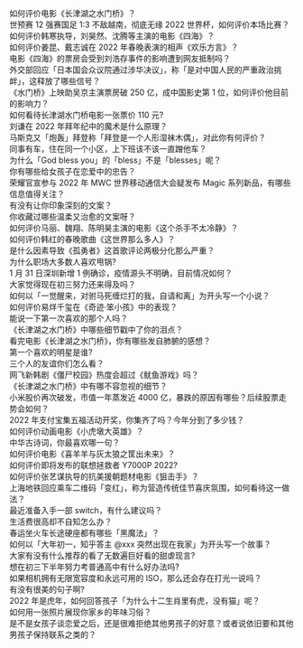 如何评价电影《长津湖之水门桥》？  
世预赛 12 强赛国足 1:3 不敌越南，彻底无缘 2022 世界杯，如何评价本场比赛？  
如何评价韩寒执导，刘昊然、沈腾等主演的电影《四海》？  
如何评价姜昆、戴志诚在 2022 年春晚表演的相声《欢乐方言》？  
电影《四海》的票房会受到刘浩存事件的影响遭到网友抵制吗？  
外交部回应「日本国会众议院通过涉华决议」，称「是对中国人民的严重政治挑衅」，这释放了哪些信号？  
《水门桥》上映助吴京主演票房破 250 亿，成中国影史第 1 位，如何评价他目前的影响力？  
如何看待长津湖水门桥电影一张票价 110 元?  
刘谦在 2022 年拜年纪中的魔术是什么原理？  
马斯克又「炮轰」拜登称「拜登是一个人形湿袜木偶」，对此你有何评价？  
同事有车，住在同一个小区，上下班该不该一直蹭他车？  
为什么「God bless you」的「bless」不是「blesses」呢？  
你有哪些给女孩子在恋爱中的忠告？  
荣耀官宣参与 2022 年 MWC 世界移动通信大会疑发布 Magic 系列新品，有哪些信息值得关注？  
有没有让你印象深刻的文案？  
你收藏过哪些温柔又治愈的文案呀？  
如何评价马丽、魏翔、陈明昊主演的电影《这个杀手不太冷静》？  
如何评价韩红的春晚歌曲《这世界那么多人》？  
是什么因素导致《孤勇者》这首歌评论两极分化那么严重？  
为什么职场大多数人喜欢甩锅?  
1 月 31 日深圳新增 1 例确诊，疫情源头不明确，目前情况如何？  
大家觉得现在初三努力还来得及吗？  
如何以「一觉醒来，对驸马死缠烂打的我，自请和离」为开头写一个小说？  
如何评价易烊千玺在《奇迹·笨小孩》中的表现？  
能说一下第一次喜欢的那个人吗？  
《长津湖之水门桥》中哪些细节戳中了你的泪点？  
看完电影《长津湖之水门桥》，你有哪些发自肺腑的感想？  
第一个喜欢的明星是谁?  
三个人的友谊你们怎么看？  
网飞新韩剧《僵尸校园》热度会超过《鱿鱼游戏》吗？  
《长津湖之水门桥》中有哪不容忽视的细节？  
小米股价再次破发，市值一年蒸发近 4000 亿，暴跌的原因有哪些？后续股票走势会如何？  
2022 年支付宝集五福活动开奖，你集齐了吗？今年分到了多少钱？  
如何评价动画电影《小虎墩大英雄》？  
中华古诗词，你最喜欢哪一句？  
如何评价电影《喜羊羊与灰太狼之筐出未来》？  
如何评价即将发布的联想拯救者 Y7000P 2022?  
如何评价张艺谋执导的抗美援朝题材电影《狙击手》？  
上海地铁回应乘车二维码「变红」，称为营造传统佳节喜庆氛围，如何看待这一做法？  
最近准备入手一部 switch，有什么建议吗？  
生活费很高却不自知怎么办？  
春运坐火车长途硬座都有哪些「黑魔法」？  
如何以「大年初一，知乎答主 @xxx 突然出现在我家」为开头写一个故事？  
大家有没有什么推荐的看了无数遍巨好看的甜虐现言?  
想在初三下半年努力考普通高中有什么好办法吗?  
如果相机拥有无限宽容度和永远可用的 ISO，那么还会存在打光一说吗？  
有没有很美的句子啊?  
2022 年是虎年，如何回答孩子「为什么十二生肖里有虎，没有猫」呢？  
如何用一张照片展现你家乡的年味习俗？  
是不是女孩子谈恋爱之后，还是很难拒绝其他男孩子的好意？或者说依旧要和其他男孩子保持联系之类的？  
